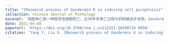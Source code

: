 ```yaml
---
title: "[Research process of Gasdermin E in inducing cell pyroptosis]"
collection: Chinese Journal of Pathology
excerpt: '细胞焦亡是一种程序性细胞死亡，近30年来焦亡过程与机制被逐步发现。Gasdermin家族介导了细胞焦亡，其中Gasdermin D（GSDMD）和Gasdermin E（GSDME）是焦亡的主要执行蛋白。GSDME可被活化的含半胱氨酸的天冬氨酸蛋白水解酶-3（Caspase-3）和丝氨酸蛋白酶颗粒酶B切割，释放可以诱导焦亡的N端片段，Caspase-3的活化通路则各有不同。本文将对GSDME与细胞焦亡的相关作用机制进行综述，增加对于Gasdermin E诱导细胞焦亡的认识，为癌症的治疗与预后提供新的视角。'
date: 2021-04-08
paperurl: 'https://doi.org/10.3760/cma.j.cn112151-20200724-0058'
citation: 'Yang Y, Liu X. [Research process of Gasdermin E in inducing cell pyroptosis]. Chinese Journal of Pathology. 2021. 50(4), 421–424. https://doi.org/10.3760/cma.j.cn112151-20200724-0058'
---
```

